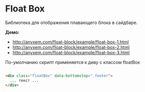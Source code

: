 # Float Box

Библиотека для отображения плавающего блока в сайдбаре.

**Демо:**
* http://anyxem.com/float-block/example/float-box-1.html
* http://anyxem.com/float-block/example/float-box-2.html
* http://anyxem.com/float-block/example/float-box-3.html

По-умолчанию скрипт применяется к диву с классом floatBox

``` html

<div class="floatBox" data-bottomstop=".footer">
  ... текст ...
</div>  

```
